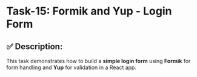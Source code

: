 # Task-15: Formik and Yup - Login Form

## ✅ Description:
This task demonstrates how to build a **simple login form** using **Formik** for form handling and **Yup** for validation in a React app.